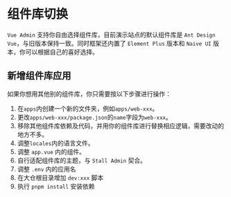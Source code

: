 # 组件库切换

`Vue Admin` 支持你自由选择组件库，目前演示站点的默认组件库是 `Ant Design Vue`，与旧版本保持一致。同时框架还内置了 `Element Plus` 版本和 `Naive UI` 版本，你可以根据自己的喜好选择。

## 新增组件库应用

如果你想用其他别的组件库，你只需要按以下步骤进行操作：

1. 在`apps`内创建一个新的文件夹，例如`apps/web-xxx`。
2. 更改`apps/web-xxx/package.json`的`name`字段为`web-xxx`。
3. 移除其他组件库依赖及代码，并用你的组件库进行替换相应逻辑，需要改动的地方不多。
4. 调整`locales`内的语言文件。
5. 调整 `app.vue` 内的组件。
6. 自行适配组件库的主题，与 `Stall Admin` 契合。
7. 调整 `.env` 内的应用名
8. 在大仓根目录增加 `dev:xxx` 脚本
9. 执行 `pnpm install` 安装依赖
